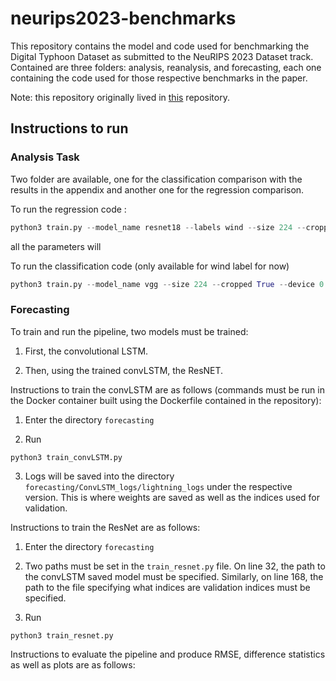 # neurips2023-benchmarks

This repository contains the model and code used for benchmarking the Digital Typhoon Dataset as submitted to the NeuRIPS 2023 Dataset track. Contained are three folders: analysis, reanalysis, and forecasting, each one containing the code used for those respective benchmarks in the paper. 

Note: this repository originally lived in [this](https://github.com/jared-hwang/DigitalTyphoonModels) repository.


## Instructions to run

### Analysis Task

Two folder are available, one for the classification comparison with the results in the appendix and another one for the regression comparison.

To run the regression code :
```python
python3 train.py --model_name resnet18 --labels wind --size 224 --cropped True --device 0
```
all the parameters will 

To run the classification code (only available for wind label for now)
```python
python3 train.py --model_name vgg --size 224 --cropped True --device 0
```

### Forecasting

To train and run the pipeline, two models must be trained: 

1. First, the convolutional LSTM.

2. Then, using the trained convLSTM, the ResNET.

Instructions to train the convLSTM are as follows (commands must be run in the Docker container built using the Dockerfile contained in the repository):

1. Enter the directory ```forecasting```

2. Run 
```
python3 train_convLSTM.py
```

3. Logs will be saved into the directory ```forecasting/ConvLSTM_logs/lightning_logs``` under the respective version. This is where weights are saved as well as the indices used for validation.

Instructions to train the ResNet are as follows:

1. Enter the directory ```forecasting```

2. Two paths must be set in the ```train_resnet.py``` file. On line 32, the path to the convLSTM saved model must be specified. Similarly, on line 168, the path to the file specifying what indices are validation indices must be specified.

3. Run 
```
python3 train_resnet.py
```

Instructions to evaluate the pipeline and produce RMSE, difference statistics as well as plots are as follows:
